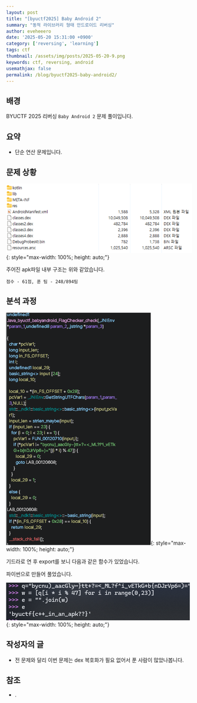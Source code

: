 ```yaml
---
layout: post
title: "[byuctf2025] Baby Android 2"
summary: "동적 라이브러리 형태 안드로이드 리버싱"
author: eveheeero
date: '2025-05-20 15:31:00 +0900'
category: ['reversing', 'learning']
tags: ctf
thumbnail: /assets/img/posts/2025-05-20-9.png
keywords: ctf, reversing, android
usemathjax: false
permalink: /blog/byuctf2025-baby-android2/
---
```



## 배경

BYUCTF 2025 리버싱 `Baby Android 2` 문제 풀이입니다.

## 요약

- 단순 연산 문제입니다.

## 문제 상황

![apk 파일 내부 구조](/assets/img/posts/2025-05-20-7.png){: style="max-width: 100%; height: auto;"}

주어진 apk파일 내부 구조는 위와 같았습니다.

`점수 - 61점, 푼 팀 - 248/894팀`

## 분석 과정

![기드라로 연 내용](/assets/img/posts/2025-05-20-8.png){: style="max-width: 100%; height: auto;"}

기드라로 연 후 export를 보니 다음과 같은 함수가 있었습니다.

파이썬으로 만들어 풀었습니다.

![파이썬 결과 이미지](/assets/img/posts/2025-05-20-9.png){: style="max-width: 100%; height: auto;"}

## 작성자의 글

- 전 문제와 달리 이번 문제는 dex 복호화가 필요 없어서 푼 사람이 많았나봅니다.

## 참조

- .
